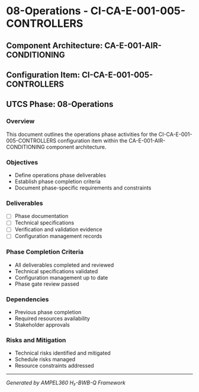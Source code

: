 # 08-Operations - CI-CA-E-001-005-CONTROLLERS

## Component Architecture: CA-E-001-AIR-CONDITIONING
## Configuration Item: CI-CA-E-001-005-CONTROLLERS
## UTCS Phase: 08-Operations

### Overview
This document outlines the operations phase activities for the CI-CA-E-001-005-CONTROLLERS configuration item within the CA-E-001-AIR-CONDITIONING component architecture.

### Objectives
- Define operations phase deliverables
- Establish phase completion criteria
- Document phase-specific requirements and constraints

### Deliverables
- [ ] Phase documentation
- [ ] Technical specifications
- [ ] Verification and validation evidence
- [ ] Configuration management records

### Phase Completion Criteria
- All deliverables completed and reviewed
- Technical specifications validated
- Configuration management up to date
- Phase gate review passed

### Dependencies
- Previous phase completion
- Required resources availability
- Stakeholder approvals

### Risks and Mitigation
- Technical risks identified and mitigated
- Schedule risks managed
- Resource constraints addressed

---
*Generated by AMPEL360 H₂-BWB-Q Framework*
